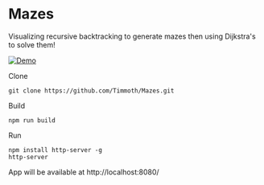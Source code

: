 # Mazes
Visualizing recursive backtracking to generate mazes then using Dijkstra's to solve them!

[![Demo](https://img.shields.io/badge/live-demo-green?style=flat-square)](https://timmoth.com/showcase/q6PaZ5Q5FEq_7doV_7N9OQ)

Clone
```
git clone https://github.com/Timmoth/Mazes.git
```
Build
```
npm run build
```
Run 
```
npm install http-server -g
http-server
```
App will be available at http://localhost:8080/
